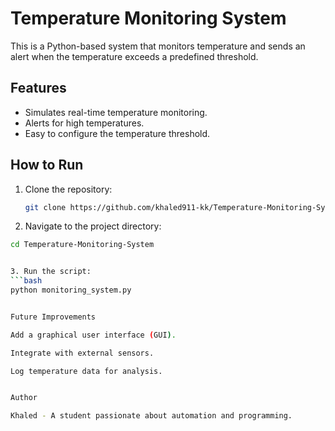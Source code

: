 # Temperature Monitoring System

This is a Python-based system that monitors temperature and sends an alert when the temperature exceeds a predefined threshold.

## Features
- Simulates real-time temperature monitoring.
- Alerts for high temperatures.
- Easy to configure the temperature threshold.

## How to Run
1. Clone the repository:
   ```bash
   git clone https://github.com/khaled911-kk/Temperature-Monitoring-System.git

2. Navigate to the project directory:
```bash
cd Temperature-Monitoring-System


3. Run the script:
```bash
python monitoring_system.py


Future Improvements

Add a graphical user interface (GUI).

Integrate with external sensors.

Log temperature data for analysis.


Author

Khaled - A student passionate about automation and programming.
